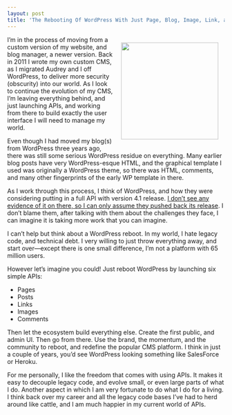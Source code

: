 ```yaml
---
layout: post
title: 'The Rebooting Of WordPress With Just Page, Blog, Image, Link, and Comment APIs'
---
```

<p><img style="padding: 15px;" src="http://kinlane-productions.s3.amazonaws.com/api-evangelist-site/blog/wordpress-logo-upside-down.png" alt="" width="225" align="right" /></p>
<p>I&rsquo;m in the process of moving from a custom version of my website, and blog manager, a newer version. Back in 2011 I wrote my own custom CMS, as I migrated Audrey and I off WordPress, to deliver more security (obscurity) into our world. As I look to continue the evolution of my CMS, I&rsquo;m leaving everything behind, and just launching APIs, and working from there to build exactly the user interface I will need to manage my world.</p>
<p>Even though I had moved my blog(s) from WordPress three years ago, there was still some serious WordPress residue on everything. Many earlier blog posts have very WordPress-esque HTML, and the graphical template I used was originally a WordPress theme, so there was HTML, comments, and many other fingerprints of the early WP template in there.</p>
<p>As I work through this process, I think of WordPress, and how they were considering putting in a full API with version 4.1 release. <a href="http://codex.wordpress.org/Version_4.1">I don&rsquo;t see any evidence of it on there, so I can only assume they pushed back its release</a>. I don&rsquo;t blame them, after talking with them about the challenges they face, I can imagine it is taking more work that you can imagine.</p>
<p>I can&rsquo;t help but think about a WordPress reboot. In my world, I hate legacy code, and technical debt. I very willing to just throw everything away, and start over&mdash;except there is one small difference, I&rsquo;m not a platform with 65 million users.</p>
<p>However let&rsquo;s imagine you could! Just reboot WordPress by launching six simple APIs:</p>
<ul>
<li>Pages</li>
<li>Posts</li>
<li>Links</li>
<li>Images</li>
<li>Comments</li>
</ul>
<p>Then let the ecosystem build everything else. Create the first public, and admin UI. Then go from there. Use the brand, the momentum, and the community to reboot, and redefine the popular CMS platform. I think in just a couple of years, you&rsquo;d see WordPress looking something like SalesForce or Heroku.</p>
<p>For me personally, I like the freedom that comes with using APIs. It makes it easy to decouple legacy code, and evolve small, or even large parts of what I do. Another aspect in which I am very fortunate to do what I do for a living. I think back over my career and all the legacy code bases I&rsquo;ve had to herd around like cattle, and I am much happier in my current world of APIs.</p>